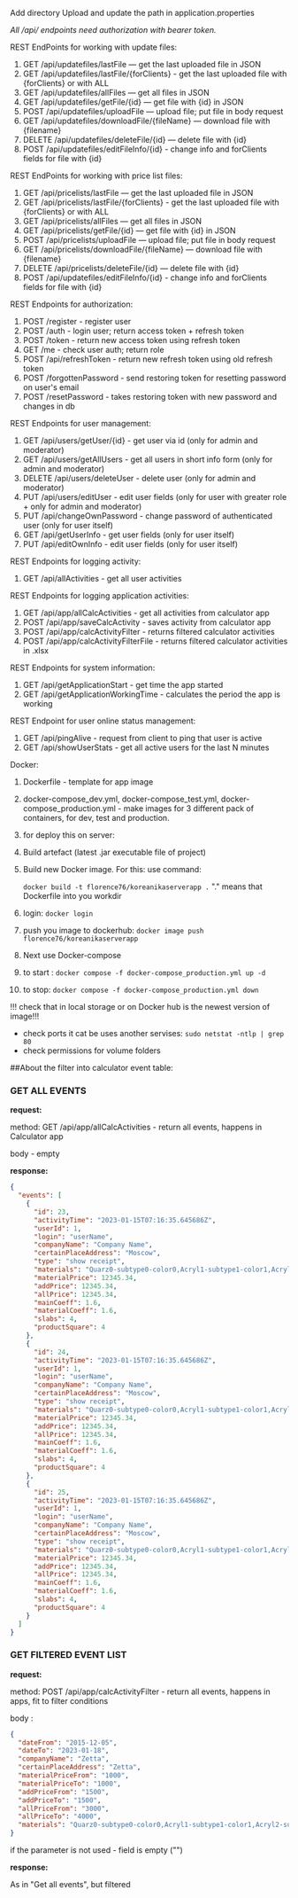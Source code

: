 Add directory Upload and update the path in application.properties

_All /api/ endpoints need authorization with bearer token._

REST EndPoints for working with update files:
1. GET /api/updatefiles/lastFile — get the last uploaded file in JSON
2. GET /api/updatefiles/lastFile/{forClients} - get the last uploaded file with {forClients} or with ALL
3. GET /api/updatefiles/allFiles — get all files in JSON
4. GET /api/updatefiles/getFile/{id} — get file with {id} in JSON
5. POST /api/updatefiles/uploadFile — upload file; put file in body request
6. GET /api/updatefiles/downloadFile/{fileName} — download file with {filename}
7. DELETE /api/updatefiles/deleteFile/{id} — delete file with {id}
8. POST /api/updatefiles/editFileInfo/{id} - change info and forClients fields for file with {id}

REST EndPoints for working with price list files:
1. GET /api/pricelists/lastFile — get the last uploaded file in JSON
2. GET /api/pricelists/lastFile/{forClients} - get the last uploaded file with {forClients} or with ALL
3. GET /api/pricelists/allFiles — get all files in JSON
4. GET /api/pricelists/getFile/{id} — get file with {id} in JSON
5. POST /api/pricelists/uploadFile — upload file; put file in body request
6. GET /api/pricelists/downloadFile/{fileName} — download file with {filename}
7. DELETE /api/pricelists/deleteFile/{id} — delete file with {id}
8. POST /api/updatefiles/editFileInfo/{id} - change info and forClients fields for file with {id}

REST Endpoints for authorization:
1. POST /register - register user
2. POST /auth - login user; return access token + refresh token
3. POST /token - return new access token using refresh token
4. GET /me - check user auth; return role
5. POST /api/refreshToken - return new refresh token using old refresh token
6. POST /forgottenPassword - send restoring token for resetting password on user's email
7. POST /resetPassword - takes restoring token with new password and changes in db

REST Endpoints for user management:
1. GET /api/users/getUser/{id} - get user via id (only for admin and moderator)
2. GET /api/users/getAllUsers - get all users in short info form (only for admin and moderator)
3. DELETE /api/users/deleteUser - delete user (only for admin and moderator)
4. PUT /api/users/editUser - edit user fields (only for user with greater role + only for admin and moderator)
5. PUT /api/changeOwnPassword - change password of authenticated user (only for user itself)
6. GET /api/getUserInfo - get user fields (only for user itself)
7. PUT /api/editOwnInfo - edit user fields (only for user itself)

REST Endpoints for logging activity:
1. GET /api/allActivities - get all user activities

REST Endpoints for logging application activities:
1. GET /api/app/allCalcActivities - get all activities from calculator app
2. POST /api/app/saveCalcActivity - saves activity from calculator app
3. POST /api/app/calcActivityFilter - returns filtered calculator activities
4. POST /api/app/calcActivityFilterFile - returns filtered calculator activities in .xlsx

REST Endpoints for system information:
1. GET /api/getApplicationStart - get time the app started
2. GET /api/getApplicationWorkingTime - calculates the period the app is working

REST Endpoint for user online status management:
1. GET /api/pingAlive - request from client to ping that user is active
2. GET /api/showUserStats - get all active users for the last N minutes

Docker:

1. Dockerfile - template for app image
2. docker-compose_dev.yml, docker-compose_test.yml, 
docker-compose_production.yml - make images for 3 
different pack of containers, for dev, test and production.
3. for deploy this on server:
4. Build artefact (latest .jar executable file of project)
5. Build new Docker image. For this: use command:

   ```docker build -t florence76/koreanikaserverapp .```
"." means that Dockerfile into you workdir
6. login: ```docker login```
7. push you image to dockerhub: ```docker image push florence76/koreanikaserverapp```
8. Next use Docker-compose 
9. to start : ```docker compose -f docker-compose_production.yml up -d```
10. to stop: ```docker compose -f docker-compose_production.yml down```

!!! check that in local storage or on Docker hub is the newest version of image!!!
- check ports it cat be uses another servises: ```sudo netstat -ntlp | grep 80```
- check permissions for volume folders

##About the filter into calculator event table:

### GET ALL EVENTS
__request:__

method: GET   /api/app/allCalcActivities - return all events, happens in Calculator app

body - empty

__response:__

```json
{
  "events": [
    {
      "id": 23,
      "activityTime": "2023-01-15T07:16:35.645686Z",
      "userId": 1,
      "login": "userName",
      "companyName": "Company Name",
      "certainPlaceAddress": "Moscow",
      "type": "show receipt",
      "materials": "Quarz0-subtype0-color0,Acryl1-subtype1-color1,Acryl2-subtype2-color2",
      "materialPrice": 12345.34,
      "addPrice": 12345.34,
      "allPrice": 12345.34,
      "mainCoeff": 1.6,
      "materialCoeff": 1.6,
      "slabs": 4,
      "productSquare": 4
    },
    {
      "id": 24,
      "activityTime": "2023-01-15T07:16:35.645686Z",
      "userId": 1,
      "login": "userName",
      "companyName": "Company Name",
      "certainPlaceAddress": "Moscow",
      "type": "show receipt",
      "materials": "Quarz0-subtype0-color0,Acryl1-subtype1-color1,Acryl2-subtype2-color2",
      "materialPrice": 12345.34,
      "addPrice": 12345.34,
      "allPrice": 12345.34,
      "mainCoeff": 1.6,
      "materialCoeff": 1.6,
      "slabs": 4,
      "productSquare": 4
    },
    {
      "id": 25,
      "activityTime": "2023-01-15T07:16:35.645686Z",
      "userId": 1,
      "login": "userName",
      "companyName": "Company Name",
      "certainPlaceAddress": "Moscow",
      "type": "show receipt",
      "materials": "Quarz0-subtype0-color0,Acryl1-subtype1-color1,Acryl2-subtype2-color2",
      "materialPrice": 12345.34,
      "addPrice": 12345.34,
      "allPrice": 12345.34,
      "mainCoeff": 1.6,
      "materialCoeff": 1.6,
      "slabs": 4,
      "productSquare": 4
    }
  ]
}

```

### GET FILTERED EVENT LIST
__request:__

method: POST   /api/app/calcActivityFilter - return all events, happens in apps, 
fit to filter conditions

body :

```json
{
  "dateFrom": "2015-12-05",
  "dateTo": "2023-01-18",
  "companyName": "Zetta",
  "certainPlaceAddress": "Zetta",
  "materialPriceFrom": "1000",
  "materialPriceTo": "1000",
  "addPriceFrom": "1500",
  "addPriceTo": "1500",
  "allPriceFrom": "3000",
  "allPriceTo": "4000",
  "materials": "Quarz0-subtype0-color0,Acryl1-subtype1-color1,Acryl2-subtype2-color2"
}
```

if the parameter is not used - field is empty ("")

__response:__

As in "Get all events", but filtered